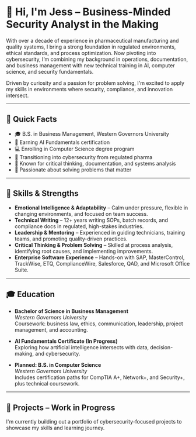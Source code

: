 
<!--
**Jess-Carlson/Jess-Carlson** is a ✨ _special_ ✨ repository because its `README.md` (this file) appears on your GitHub profile.

Here are some ideas to get you started:

- 🔭 I’m currently working on ...
- 🌱 I’m currently learning ...
- 👯 I’m looking to collaborate on ...
- 🤔 I’m looking for help with ...
- 💬 Ask me about ...
- 📫 How to reach me: ...
- 😄 Pronouns: ...
- ⚡ Fun fact: ...
-->
# 👋 Hi, I'm Jess – Business-Minded Security Analyst in the Making

With over a decade of experience in pharmaceutical manufacturing and quality systems, I bring a strong foundation in regulated environments, ethical standards, and process optimization. Now pivoting into cybersecurity, I’m combining my background in operations, documentation, and business management with new technical training in AI, computer science, and security fundamentals.

Driven by curiosity and a passion for problem solving, I'm excited to apply my skills in environments where security, compliance, and innovation intersect.

---

## 🧾 Quick Facts

- 🎓 B.S. in Business Management, Western Governors University  
- 🤖 Earning AI Fundamentals certification  
- 💻 Enrolling in Computer Science degree program  
- 🔐 Transitioning into cybersecurity from regulated pharma  
- 🧠 Known for critical thinking, documentation, and systems analysis  
- 🧩 Passionate about solving problems that matter

---

## 🧰 Skills & Strengths

- **Emotional Intelligence & Adaptability** – Calm under pressure, flexible in changing environments, and focused on team success.
- **Technical Writing** – 12+ years writing SOPs, batch records, and compliance docs in regulated, high-stakes industries.
- **Leadership & Mentoring** – Experienced in guiding technicians, training teams, and promoting quality-driven practices.
- **Critical Thinking & Problem Solving** – Skilled at process analysis, identifying root causes, and implementing improvements.
- **Enterprise Software Experience** – Hands-on with SAP, MasterControl, TrackWise, ETQ, ComplianceWire, Salesforce, QAD, and Microsoft Office Suite.

---

## 🎓 Education

- **Bachelor of Science in Business Management**  
  *Western Governors University*  
  Coursework: business law, ethics, communication, leadership, project management, and accounting.

- **AI Fundamentals Certificate (In Progress)**  
  Exploring how artificial intelligence intersects with data, decision-making, and cybersecurity.

- **Planned: B.S. in Computer Science**  
  *Western Governors University*  
  Includes certification paths for CompTIA A+, Network+, and Security+, plus technical coursework.

---

## 🚧 Projects – Work in Progress

I'm currently building out a portfolio of cybersecurity-focused projects to showcase my skills and learning journey.

<!-- NOTE Not in profile yet

---

📫 **Let’s connect!**  
Feel free to reach out via LinkedIn or explore my repositories to follow my cybersecurity journey.

Upcoming projects will include:
- 🛡️ **TryHackMe Walkthroughs** – Labs focused on network security, ethical hacking, and system hardening  
- 🧠 **AI x Cybersecurity Notes** – Learning logs and ideas from my AI certification  
- ⚙️ **Automation Scripts** – Python tools for repetitive task automation and log parsing  
- 📋 **Technical Writing Samples** – Clear, SOP-style documentation for security workflows

Stay tuned — more coming soon as I progress through my technical education and cybersecurity path. -->

